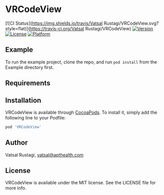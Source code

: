 # VRCodeView

[![CI Status](https://img.shields.io/travis/Vatsal Rustagi/VRCodeView.svg?style=flat)](https://travis-ci.org/Vatsal Rustagi/VRCodeView)
[![Version](https://img.shields.io/cocoapods/v/VRCodeView.svg?style=flat)](https://cocoapods.org/pods/VRCodeView)
[![License](https://img.shields.io/cocoapods/l/VRCodeView.svg?style=flat)](https://cocoapods.org/pods/VRCodeView)
[![Platform](https://img.shields.io/cocoapods/p/VRCodeView.svg?style=flat)](https://cocoapods.org/pods/VRCodeView)

## Example

To run the example project, clone the repo, and run `pod install` from the Example directory first.

## Requirements

## Installation

VRCodeView is available through [CocoaPods](https://cocoapods.org). To install
it, simply add the following line to your Podfile:

```ruby
pod 'VRCodeView'
```

## Author

Vatsal Rustagi, vatsal@apthealth.com

## License

VRCodeView is available under the MIT license. See the LICENSE file for more info.
